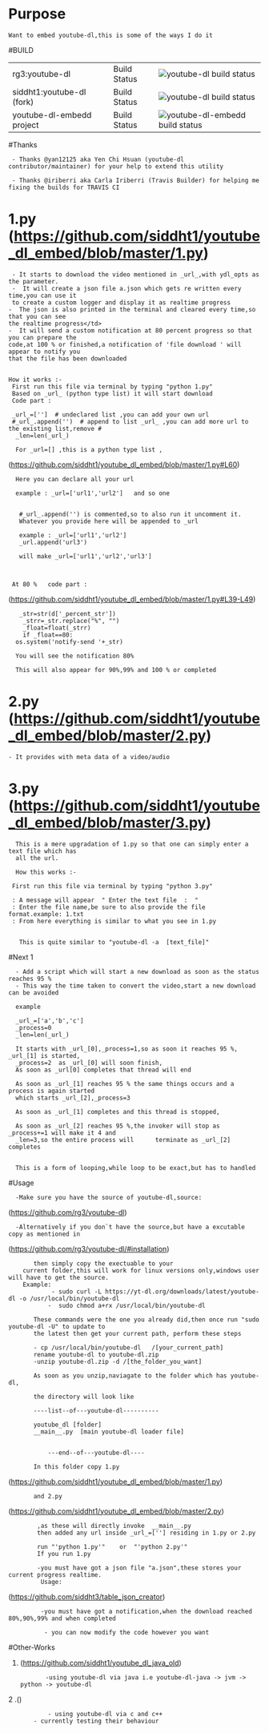 # Purpose

    Want to embed youtube-dl,this is some of the ways I do it 



#BUILD

<table width="100%"   align="center"  class="table_border_both">
<tr class="heading_table_top">
<td>  rg3:youtube-dl </td>
<td> Build Status</td>
<td><img src="https://travis-ci.org/rg3/youtube-dl.svg?branch=master" alt="youtube-dl build status"></td>
</tr>
<tr>
<td> siddht1:youtube-dl (fork) </td>
<td> Build Status</td>
<td><img src="https://travis-ci.org/siddht1/youtube-dl.svg?branch=master" alt="youtube-dl build status"></td>
</tr>
<tr>
<td> youtube-dl-embedd project </td>
<td> Build Status</td>
<td><img src="https://travis-ci.org/siddht1/youtube_dl_embed.svg?branch=master" alt="youtube-dl-embedd build status"></td>
</tr>
</table> 


#Thanks

     - Thanks @yan12125 aka Yen Chi Hsuan (youtube-dl contributor/maintainer) for your help to extend this utility

     - Thanks @iriberri aka Carla Iriberri (Travis Builder) for helping me fixing the builds for TRAVIS CI

      


    
# 1.py (https://github.com/siddht1/youtube_dl_embed/blob/master/1.py)

     - It starts to download the video mentioned in _url_,with ydl_opts as the parameter.
     -  It will create a json file a.json which gets re written every time,you can use it
     to create a custom logger and display it as realtime progress
    -  The json is also printed in the terminal and cleared every time,so that you can see 
    the realtime progress</td>
    -  It will send a custom notification at 80 percent progress so that you can prepare the 
    code,at 100 % or finished,a notification of 'file download ' will appear to notify you 
    that the file has been downloaded 
    
    
    How it works :-
     First run this file via terminal by typing "python 1.py"
     Based on _url_ (python type list) it will start download
     Code part :
     
     _url_=['']  # undeclared list ,you can add your own url
     #_url_.append('')  # append to list _url_ ,you can add more url to the existing list,remove #
      _len=len(_url_)
      
      For _url=[] ,this is a python type list , 
 (https://github.com/siddht1/youtube_dl_embed/blob/master/1.py#L60) 
 
      Here you can declare all your url 
      
      example : _url=['url1','url2']   and so one 
      
      
       #_url_.append('') is commented,so to also run it uncomment it. 
       Whatever you provide here will be appended to _url
       
       example : _url=['url1','url2']  
       _url.append('url3')
       
       will make _url=['url1','url2','url3']  
      

 
     At 80 %   code part :
 (https://github.com/siddht1/youtube_dl_embed/blob/master/1.py#L39-L49)        
     
       _str=str(d['_percent_str'])
        _strr=_str.replace("%", "")
        _float=float(_strr)
        if _float==80:
      os.system('notify-send '+_str)
      
      You will see the notification 80% 
      
      This will also appear for 90%,99% and 100 % or completed
     


# 2.py (https://github.com/siddht1/youtube_dl_embed/blob/master/2.py)

    - It provides with meta data of a video/audio 
    
    
# 3.py   (https://github.com/siddht1/youtube_dl_embed/blob/master/3.py) 

      This is a mere upgradation of 1.py so that one can simply enter a text file which has 
      all the url.
      
      How this works :-
      
     First run this file via terminal by typing "python 3.py"
     
     : A message will appear  " Enter the text file  :  "
     : Enter the file name,be sure to also provide the file format.example: 1.txt 
     : From here everything is similar to what you see in 1.py
     
     
       This is quite similar to "youtube-dl -a  [text_file]"

		

#Next 1

      - Add a script which will start a new download as soon as the status reaches 95 %
      - This way the time taken to convert the video,start a new download can be avoided
      
      example
      
      _url_=['a','b','c']
      _process=0
      _len=len(_url_)
      
      It starts with _url_[0],_process=1,so as soon it reaches 95 %, _url_[1] is started,
      _process=2  as _url_[0] will soon finish,
      As soon as _url[0] completes that thread will end
      
      As soon as _url_[1] reaches 95 % the same things occurs and a process is again started 
      which starts _url_[2],_process=3
      
      As soon as _url_[1] completes and this thread is stopped,
      
      As soon as _url_[2] reaches 95 %,the invoker will stop as _process+=1 will make it 4 and
      _len=3,so the entire process will      terminate as _url_[2] completes
      
      
      This is a form of looping,while loop to be exact,but has to handled
     



#Usage    

      -Make sure you have the source of youtube-dl,source: 
  (https://github.com/rg3/youtube-dl)    
  
      -Alternatively if you don`t have the source,but have a excutable copy as mentioned in 
  (https://github.com/rg3/youtube-dl/#installation) 
    
           then simply copy the exectuable to your
        current folder,this will work for linux versions only,windows user will have to get the source.
        Example: 
                - sudo curl -L https://yt-dl.org/downloads/latest/youtube-dl -o /usr/local/bin/youtube-dl
               -  sudo chmod a+rx /usr/local/bin/youtube-dl 
	       
	       These commands were the one you already did,then once run "sudo youtube-dl -U" to update to 
	       the latest then get your current path, perform these steps
	       
	       - cp /usr/local/bin/youtube-dl   /[your_current_path]
	       rename youtube-dl to youtube-dl.zip
	       -unzip youtube-dl.zip -d /[the_folder_you_want]
	       
	       As soon as you unzip,naviagate to the folder which has youtube-dl,
	       
	       the directory will look like 
	       
	       ----list--of---youtube-dl----------
	       
	       youtube_dl [folder]
	       __main__.py  [main youtube-dl loader file]


               ---end--of---youtube-dl----
	       
	       In this folder copy 1.py 
(https://github.com/siddht1/youtube_dl_embed/blob/master/1.py) 
	  
	       and 2.py 
(https://github.com/siddht1/youtube_dl_embed/blob/master/2.py)
	       
	        ,as these will directly invoke  __main__.py 
	        then added any url inside _url_=[''] residing in 1.py or 2.py
	       
	        run "'python 1.py'"    or  "'python 2.py'"
	        If you run 1.py
	       
	        -you must have got a json file "a.json",these stores your current progress realtime.
	         Usage: 
(https://github.com/siddht3/table_json_creator)
		 
	         -you must have got a notification,when the download reached 80%,90%,99% and when completed
	       
	          - you can now modify the code however you want
	       
	       
	      
#Other-Works 

1. (https://github.com/siddht1/youtube_dl_java_old)

             
              -using youtube-dl via java i.e youtube-dl-java -> jvm -> python -> youtube-dl
	      
2 .()    


               - using youtube-dl via c and c++
	       - currently testing their behaviour
	       
